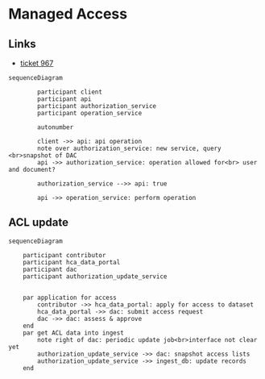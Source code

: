 # Managed Access

## Links
- [ticket 967](https://app.zenhub.com/workspaces/dcp-ingest-product-development-5f71ca62a3cb47326bdc1b5c/issues/gh/ebi-ait/dcp-ingest-central/967)

```mermaid
sequenceDiagram

        participant client
        participant api
        participant authorization_service
        participant operation_service

        autonumber
    
        client ->> api: api operation
        note over authorization_service: new service, query <br>snapshot of DAC
        api ->> authorization_service: operation allowed for<br> user and document?
        
        authorization_service -->> api: true
        
        api ->> operation_service: perform operation
```
## ACL update
```mermaid
sequenceDiagram

    participant contributor
    participant hca_data_portal
    participant dac
    participant authorization_update_service


    par application for access
        contributor ->> hca_data_portal: apply for access to dataset
        hca_data_portal ->> dac: submit access request
        dac ->> dac: assess & approve    
    end 
    par get ACL data into ingest
        note right of dac: periodic update job<br>interface not clear yet
        authorization_update_service ->> dac: snapshot access lists
        authorization_update_service ->> ingest_db: update records
    end
```





